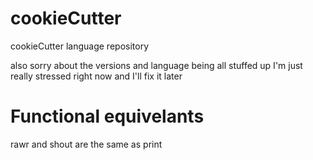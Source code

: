 # cookieCutter
cookieCutter language repository

also sorry about the versions and language being all stuffed up I'm just really stressed right now and I'll fix it later

# Functional equivelants

rawr and shout are the same as print
